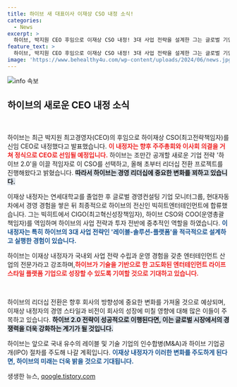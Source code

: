 ```yaml
---
title: 하이브 새 대표이사 이재상 CSO 내정 소식!
categories:
  - News
excerpt: >
  하이브, 박지원 CEO 후임으로 이재상 CSO 내정! 3대 사업 전략을 설계한 그는 글로벌 기업에서의 경험으로 하이브의 미래를 이끌 준비가 되어 있습니다. 하이브 2.0 공개가 기대되는 가운데, 혁신의 선두주자가 될 그의 리더십이 주목받고 있습니다.
feature_text: >
  하이브, 박지원 CEO 후임으로 이재상 CSO 내정! 3대 사업 전략을 설계한 그는 글로벌 기업에서의 경험으로 하이브의 미래를 이끌 준비가 되어 있습니다. 하이브 2.0 공개가 기대되는 가운데, 혁신의 선두주자가 될 그의 리더십이 주목받고 있습니다.
image: 'https://www.behealthy4u.com/wp-content/uploads/2024/06/news.jpg'
---
```


<p><img src="https://www.behealthy4u.com/wp-content/uploads/2024/06/news.jpg" alt="info 속보" /></p>

<h2 data-ke-size="size26">하이브의 새로운 CEO 내정 소식</h2>

<p data-ke-size="size16">&nbsp;</p>

<p>하이브는 최근 박지원 최고경영자(CEO)의 후임으로 하이재상 CSO(최고전략책임자)를 신임 CEO로 내정했다고 발표했습니다. <b><span style="color: #ee2323;">이 내정자는 향후 주주총회와 이사회 의결을 거쳐 정식으로 CEO로 선임될 예정입니다.</span></b> 하이브는 조만간 공개할 새로운 기업 전략 '하이브 2.0'을 이끌 적임자로 이 CSO를 선택하고, 올해 초부터 리더십 전환 프로젝트를 진행해왔다고 밝혔습니다. <b><span style="background-color: #21538527;">따라서 하이브는 경영 리더십에 중요한 변화를 꾀하고 있습니다.</span></b> </p>

<p>이재상 내정자는 연세대학교를 졸업한 후 글로벌 경영컨설팅 기업 모니터그룹, 현대자동차에서 경영 경험을 쌓은 뒤 최종적으로 하이브의 전신인 빅히트엔터테인먼트에 합류했습니다. 그는 빅히트에서 CIGO(최고혁신성장책임자), 하이브 CSO와 COO(운영총괄책임자)를 역임하며 하이브의 사업 전략과 투자 전반에 중추적인 역할을 하였습니다. <b><span style="color: #1a5490;">이 내정자는 특히 하이브의 3대 사업 전략인 '레이블-솔루션-플랫폼'을 적극적으로 설계하고 실행한 경험이 있습니다.</span></b> </p>

<p>하이브는 이재상 내정자가 국내외 사업 전략 수립과 운영 경험을 갖춘 엔터테인먼트 산업의 전문가라고 강조하며,<b><span style="color: #ee2323;">하이브가 기술을 기반으로 한 고도화된 엔터테인먼트 라이프스타일 플랫폼 기업으로 성장할 수 있도록 기여할 것으로 기대하고 있습니다.</span></b></p>

<p data-ke-size="size16">&nbsp;</p>

<p>하이브의 리더십 전환은 향후 회사의 방향성에 중요한 변화를 가져올 것으로 예상되며, 이재상 내정자의 경영 스타일과 비전이 회사의 성장에 미칠 영향에 대해 많은 이들이 주목하고 있습니다. <b><span style="background-color: #21538527;">하이브 2.0 전략이 성공적으로 이행된다면, 이는 글로벌 시장에서의 경쟁력을 더욱 강화하는 계기가 될 것입니다.</span></b> </p>

<p>하이브는 앞으로 국내 유수의 레이블 및 기술 기업의 인수합병(M&amp;A)과 하이브 기업공개(IPO) 절차를 주도해 나갈 계획입니다. <b><span style="color: #1a5490;">이재상 내정자가 이러한 변화를 주도하게 된다면, 하이브의 미래는 더욱 밝을 것으로 기대됩니다.</span></b></p>
생생한 뉴스, <a href="https://qoogle.tistory.com" rel="dofollow">qoogle.tistory.com</a>


